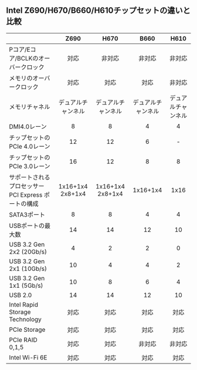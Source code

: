 ## Intel Z690/H670/B660/H610チップセットの違いと比較  
　|Z690|H670|B660|H610
:----|:----:|:----:|:----:|:----:
Pコア/Eコア/BCLKのオーバークロック|対応|非対応|非対応|非対応
メモリのオーバークロック|対応|対応|対応|非対応
メモリチャネル|デュアルチャンネル|デュアルチャンネル|デュアルチャンネル|デュアルチャンネル
DMI4.0レーン|8|8|4|4
チップセットのPCIe 4.0レーン|12|12|6|-
チップセットのPCIe 3.0レーン|16|12|8|8
サポートされるプロセッサーPCI Express ポートの構成|1x16+1x4<br>2x8+1x4|1x16+1x4<br>2x8+1x4|1x16+1x4|1x16
SATA3ポート|8|8|4|4
USBポートの最大数|14|14|12|10
USB 3.2 Gen 2x2 (20Gb/s)|4|2|2|0
USB 3.2 Gen 2x1 (10Gb/s)|10|4|4|2
USB 3.2 Gen 1x1 (5Gb/s)|10|8|6|4
USB 2.0|14|14|12|10
Intel Rapid Storage Technology|対応|対応|対応|対応
PCIe Storage|対応|対応|対応|対応
PCIe RAID 0,1,5|対応|対応|非対応|非対応
Intel Wi-Fi 6E|対応|対応|対応|対応
